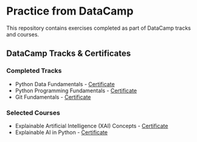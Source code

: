 # Practice from DataCamp

This repository contains exercises completed as part of DataCamp tracks and courses.

## DataCamp Tracks & Certificates

### Completed Tracks 

- Python Data Fundamentals - [Certificate](https://www.datacamp.com/completed/statement-of-accomplishment/track/e717c5eda76a1abdc89c66c8ff34994e8a39960e)
- Python Programming Fundamentals - [Certificate](https://www.datacamp.com/completed/statement-of-accomplishment/track/451e9d3ecd966d5f1e7858b8ac0c6cfc5e2915e6)
- Git Fundamentals - [Certificate](https://www.datacamp.com/completed/statement-of-accomplishment/track/dfa85f2a91de103e8c8cc1006300c5b5f46abbd7)

### Selected Courses

- Explainable Artificial Intelligence (XAI) Concepts - [Certificate](https://www.datacamp.com/completed/statement-of-accomplishment/course/451780752aafb0cfc8ecc47d49ad2b6a1a1a8c16)
- Explainable AI in Python - [Certificate](https://www.datacamp.com/completed/statement-of-accomplishment/course/5e8919996985a5612cd733dad6d95577a21432d4)